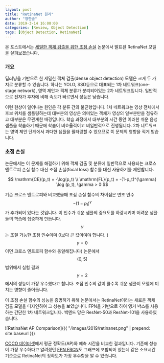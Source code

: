 ```yaml
---
layout: post
title: "RetinaNet 원리"
author: "정한솔"
date: 2019-3-14 16:00:00
categories: [Review, Object Detection]
tags: [Object Detection, RetinaNet]
---
```


본 포스트에서는 [세밀한 객체 검출을 위한 초점 손실](https://arxiv.org/abs/1708.02002) 논문에서 발표된 RetinaNet 모델을 살펴보겠습니다.

### 개요

딥러닝을 기반으로 한 세밀한 객체 검출(dense object detection) 모델은 크게 두 가지로 분류할 수 있습니다. 하나는 YOLO, SSD등으로 대표되는 1차 네트워크(one-stage network), 영역 제안과 객체 분류가 분리되어있는 2차 네트워크입니다. 일반적으로 전자가 후자에 비해 속도가 빠르면서 성능은 낮습니다.

이런 현상이 일어나는 원인은 각 분류 간의 불균형입니다. 1차 네트워크는 영상 전체에서 후보 위치를 샘플링하는데 대부분의 영상은 의미있는 객체가 영상의 일부분만을 점유하고 대부분은 무관계한 배경입니다. 학습 과정에서 대부분의 시간 동안 이러한 쉬운 음성 샘플을 학습하기 때문에 학습이 비효율적이고 비일반적으로 진행됩니다. 2차 네트워크는 영역 제안 단계에서 과다한 샘플을 필터링할 수 있으므로 이 문제의 영향을 적게 받습니다.

### 초점 손실

논문에서는 이 문제를 해결하기 위해 객체 검출 및 분류에 일반적으로 사용되는 크로스 엔트로피 손실 함수 대신 초점 손실(focal loss) 함수를 대신 사용하기를 제안합니다.

$$
\mathrm{CE}(p_t) = -\log(p_t) \\
\mathrm{FL}(p_t) = -(1-p_t)^{\gamma} \log (p_t), \gamma > 0
$$

기존 크로스 엔트로피와 비교했을때 초점 손실 함수의 차이점은 변조 인수 $$-(1-p_t)^{\gamma}$$가 추가되어 있다는 것입니다. 이 인수가 쉬운 샘플의 중요도를 하강시키며 어려운 샘플들의 학습에 집중하게 만듭니다. $$\gamma$$는 조절 가능한 초점 인수이며 0보다 큰 값이여야 합니다. ($$\gamma=0$$이면 크로스 엔트로피 함수와 동일해집니다) 논문에서 $$(0, 5]$$ 범위에서 실험 결과 $$\gamma = 2$$에서의 성능이 가장 우수했다고 합니다. 초점 인수의 값이 클수록 쉬운 샘플이 모델에 미치는 영향이 줄어듭니다.

이 초점 손실 함수의 성능을 증명하기 위해 논문에서는 RetinaNet이라는 새로운 객체 검출 모델을 디자인하여 그 성능을 보였습니다. FPN을 기반으로 하여 앵커 박스를 사용하는 간단한 1차 네트워크입니다. 백엔드 망은 ResNet-50과 ResNet-101을 사용하였습니다.

![RetinaNet AP Comparison]({{ "/images/2019/retinanet.png" | prepend: site.baseurl }})

[COCO 데이터셋](http://cocodataset.org)에서 평균 정확도(AP)와 예측 시간을 비교한 결과입니다. 기존에 성능이 가장 우수하다고 알려졌던 [FPN FRCN](https://arxiv.org/abs/1612.03144)도 그래프에 포함되어 있는데 같은 소요시간 기준으로 RetinaNet의 정확도가 가장 우수함을 알 수 있습니다.
